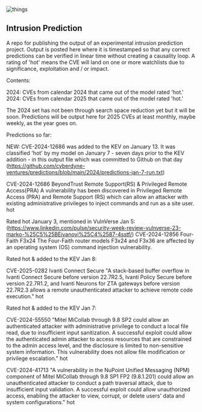 ![things](/img/precrime.gif?raw=true "text")  
## Intrusion Prediction

A repo for publishing the output of an experimental intrusion prediction project. Output is posted here where it is timestamped so that any correct predictions can be verified in linear time without creating a causality loop.  A rating of 'hot' means the CVE will land on one or more watchlists due to significance, exploitation and / or impact.

Contents:

2024: CVEs from calendar 2024 that came out of the model rated 'hot.' 
2024: CVEs from calendar 2025 that came out of the model rated 'hot.'

The 2024 set has not been through search space reduction yet but it will be soon. Predictions will be output here for 2025 CVEs at least monthly, maybe weekly, as the year goes on.

Predictions so far:

NEW: CVE-2024-12686 was added to the KEV on January 13. It was classified 'hot' by my model on January 7 - seven days prior to the KEV addition - in this output file which was committed to Github on that day (https://github.com/cyberdyne-ventures/predictions/blob/main/2024/predictions-jan-7-run.txt)

CVE-2024-12686	BeyondTrust	Remote Support(RS) & Privileged Remote Access(PRA)	A vulnerability has been discovered in Privileged Remote Access (PRA) and Remote Support (RS) which can allow an attacker with existing administrative privileges to inject commands and run as a site user.	hot

Rated hot January 3, mentioned in VulnVerse Jan 5: (https://www.linkedin.com/pulse/security-week-review-vulnverse-23-marko-%25C5%25BEivanovi%25C4%2587-4sstf/)
CVE-2024-12856	Four-Faith	F3x24	The Four-Faith router models F3x24 and F3x36 are affected by an operating system (OS) command injection vulnerability.

Rated hot & added to the KEV Jan 8:

CVE-2025-0282	Ivanti	Connect Secure	"A stack-based buffer overflow in Ivanti Connect Secure before version 22.7R2.5, Ivanti Policy Secure before version 22.7R1.2, and Ivanti Neurons for ZTA gateways before version 22.7R2.3 allows a remote unauthenticated attacker to achieve remote code execution."	hot

Rated hot & added to the KEV Jan 7:

CVE-2024-55550			"Mitel MiCollab through 9.8 SP2 could allow an authenticated attacker with administrative privilege to conduct a local file read, due to insufficient input sanitization. A successful exploit could allow the authenticated admin attacker to access resources that are constrained to the admin access level, and the disclosure is limited to non-sensitive system information. This vulnerability does not allow file modification or privilege escalation."	hot

CVE-2024-41713			"A vulnerability in the NuPoint Unified Messaging (NPM) component of Mitel MiCollab through 9.8 SP1 FP2 (9.8.1.201) could allow an unauthenticated attacker to conduct a path traversal attack, due to insufficient input validation. A successful exploit could allow unauthorized access, enabling the attacker to view, corrupt, or delete users' data and system configurations."	hot
